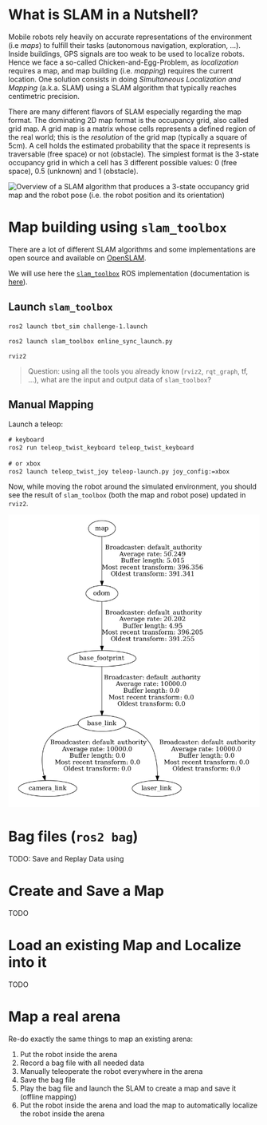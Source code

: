# What is SLAM in a Nutshell?

Mobile robots rely heavily on accurate representations of the environment (i.e *maps*) to fulfill their tasks (autonomous navigation, exploration, ...). Inside buildings, GPS signals are too weak to be used to localize robots. Hence we face a so-called Chicken-and-Egg-Problem, as *localization* requires a map, and map building (i.e. *mapping*) requires the current location.
One solution consists in doing *Simultaneous Localization and Mapping* (a.k.a. SLAM) using a SLAM algorithm that typically reaches centimetric precision.

There are many different flavors of SLAM especially regarding the map format. The dominating 2D map format is the occupancy grid, also called grid map. A grid map is a matrix whose cells represents a defined region of the real world; this is the *resolution* of the grid map (typically a square of 5cm). A cell holds the estimated probability that the space it represents is traversable (free space) or not (obstacle). The simplest format is the 3-state occupancy grid in which a cell has 3 different possible values: 0 (free space), 0.5 (unknown) and 1 (obstacle).

![Overview of a SLAM algorithm that produces a 3-state occupancy grid map and the robot pose (i.e. the robot position and its orientation)](../files/SLAM/SLAMGridMaps.jpg)

<!-- Localization
- Dead Reckoning
- Particle Filters
- Kalman Filters
- Pose Graph Optimization
- Scan matching -->

# Map building using `slam_toolbox`

There are a lot of different SLAM algorithms and some implementations are open source and available on [OpenSLAM](https://openslam-org.github.io/).

We will use here the [`slam_toolbox`](https://github.com/SteveMacenski/slam_toolbox) ROS implementation (documentation is [here](https://navigation.ros.org/tutorials/docs/navigation2_with_slam.html)).

## Launch `slam_toolbox`

```console
ros2 launch tbot_sim challenge-1.launch
```

```console
ros2 launch slam_toolbox online_sync_launch.py
```

```console
rviz2
```

> Question: using all the tools you already know (`rviz2`, `rqt_graph`, tf, ...), what are the input and output data of `slam_toolbox`?


## Manual Mapping

Launch a teleop:

```console
# keyboard
ros2 run teleop_twist_keyboard teleop_twist_keyboard

# or xbox
ros2 launch teleop_twist_joy teleop-launch.py joy_config:=xbox
```

Now, while moving the robot around the simulated environment, you should see the result of `slam_toolbox` (both the map and robot pose) updated in `rviz2`.


<!-- ![GMapping demo rqt_graph](../files/SLAM/gmapping_stage_rqt_graph.png) -->

![tf tree](../files/SLAM/frames_slam.png)

# Bag files (`ros2 bag`)

TODO: Save and Replay Data using

<!-- Working in simulation is nice but we can do better and work directly on real data using the `rosbag` command tool.
With the [rosbag command](http://wiki.ros.org/rosbag/Tutorials/Recording%20and%20playing%20back%20data), you can record some topics (all data that goes through) into a [bag file](http://wiki.ros.org/Bags) and play them later on.
Bag files are really useful to test algorithms on real data sets that have been recorded in a specific location and with  specific sensors.
Moreover, there are a lot of public datasets available:

- [http://radish.sourceforge.net/]
- [https://vision.in.tum.de/data/datasets/rgbd-dataset/download]
- [http://www.ipb.uni-bonn.de/datasets/]
- [http://car.imt-lille-douai.fr/polyslam/]

First, follow the [GMapping tutorial using a rosbag](http://wiki.ros.org/slam_gmapping/Tutorials/MappingFromLoggedData).

{% hint style="success" %}
Write and commit your own launch file named `gmapping_rosbag.launch` into the `larm1_slam` catkin package that launches a GMapping on a specific bagfile (I suggest the [DIA 1st floor](http://car.imt-lille-douai.fr/johann/turtlebot_dia.bag.gz)). This launch file should open an Rviz to see the map construction.
{% endhint %}

```console
# launch GMapping on the DIA bag file
$ roslaunch larm1_slam gmapping_rosbag.launch
```

When the rosbag has finished to play, you can save the GMapping resulting map using the following command:

```console
# save the GMapping map into a file
$ rosrun map_server map_saver -f dia
```

You will get two files named `dia.pgm` and `dia.yaml`.
The first one is an image format representing the 3-state occupancy grid.
The second one is a text format that contains metadata of the generated map: resolution, ...

Then, you can work on your own rosbag, generated by controling the target robot in the target enviroement. However, the volume of data could growth rapidly. The ideas is to focus on data used in the slam process.

For instance:

```console
rosbag record -O subset /tf /tf_static /odom /scan
```

The `-O` argument tells `rosbag` to record in a file named `subset.bag`, and the topic arguments cause `rosbag` record to only subscribe to listed topics. -->

# Create and Save a Map

TODO


# Load an existing Map and Localize into it

TODO

<!--
Bonus :
- click on rviz -> add a marker into the map

 -->

# Map a real arena

Re-do exactly the same things to map an existing arena:

1. Put the robot inside the arena
2. Record a bag file with all needed data
3. Manually teleoperate the robot everywhere in the arena
4. Save the bag file
5. Play the bag file and launch the SLAM to create a map and save it (offline mapping)
6. Put the robot inside the arena and load the map to automatically localize the robot inside the arena

<!-- Comparing resulting maps and localization:
- cite Sang's paper
- Python package for the evaluation of odometry and SLAM
https://michaelgrupp.github.io/evo/ -->
